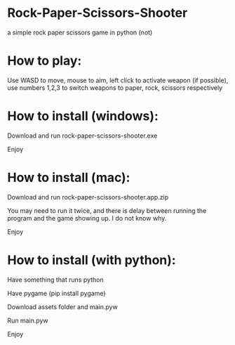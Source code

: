 # Rock-Paper-Scissors-Shooter
a simple rock paper scissors game in python (not)

# How to play:
Use WASD to move, mouse to aim, left click to activate weapon (if possible), use numbers 1,2,3 to switch weapons to paper, rock, scissors respectively

# How to install (windows):
Download and run rock-paper-scissors-shooter.exe

Enjoy

# How to install (mac):
Download and run rock-paper-scissors-shooter.app.zip

You may need to run it twice, and there is delay between running the program and the game showing up. I do not know why.

Enjoy

# How to install (with python):
Have something that runs python

Have pygame (pip install pygame)

Download assets folder and main.pyw

Run main.pyw

Enjoy

